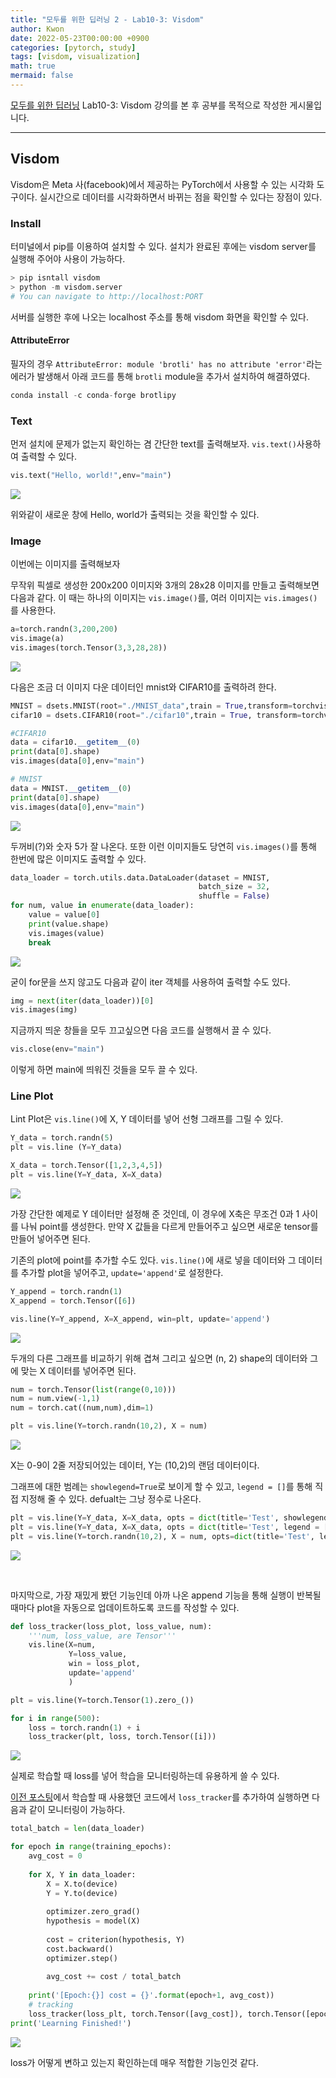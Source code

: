 ```yaml
---
title: "모두를 위한 딥러닝 2 - Lab10-3: Visdom"
author: Kwon
date: 2022-05-23T00:00:00 +0900
categories: [pytorch, study]
tags: [visdom, visualization]
math: true
mermaid: false
---
```

[모두를 위한 딥러닝](https://deeplearningzerotoall.github.io/season2/lec_pytorch.html) Lab10-3: Visdom 강의를 본 후 공부를 목적으로 작성한 게시물입니다.

***

## Visdom

Visdom은 Meta 사(facebook)에서 제공하는 PyTorch에서 사용할 수 있는 시각화 도구이다. 실시간으로 데이터를 시각화하면서 바뀌는 점을 확인할 수 있다는 장점이 있다.

### Install

터미널에서 pip를 이용하여 설치할 수 있다. 설치가 완료된 후에는 visdom server를 실행해 주어야 사용이 가능하다.

```python
> pip isntall visdom
> python -m visdom.server
# You can navigate to http://localhost:PORT
```

서버를 실행한 후에 나오는 localhost 주소를 통해 visdom 화면을 확인할 수 있다.

#### AttributeError

필자의 경우 `AttributeError: module 'brotli' has no attribute 'error'`라는 에러가 발생해서 아래 코드를 통해 `brotli` module을 추가서 설치하여 해결하였다.

```python
conda install -c conda-forge brotlipy
```

### Text

먼저 설치에 문제가 없는지 확인하는 겸 간단한 text를 출력해보자. `vis.text()`사용하여 출력할 수 있다.

```python
vis.text("Hello, world!",env="main")
```

![](/posting_imgs/lab10-3-1.png)

위와같이 새로운 창에 Hello, world가 출력되는 것을 확인할 수 있다.

### Image

이번에는 이미지를 출력해보자

무작위 픽셀로 생성한 200x200 이미지와 3개의 28x28 이미지를 만들고 출력해보면 다음과 같다. 이 때는 하나의 이미지는 `vis.image()`를, 여러 이미지는 `vis.images()`를 사용한다.

```python
a=torch.randn(3,200,200)
vis.image(a)
vis.images(torch.Tensor(3,3,28,28))
```

![](/posting_imgs/lab10-3-2.png)

다음은 조금 더 이미지 다운 데이터인 mnist와 CIFAR10를 출력하려 한다.

```python
MNIST = dsets.MNIST(root="./MNIST_data",train = True,transform=torchvision.transforms.ToTensor(), download=True)
cifar10 = dsets.CIFAR10(root="./cifar10",train = True, transform=torchvision.transforms.ToTensor(),download=True)

#CIFAR10
data = cifar10.__getitem__(0)
print(data[0].shape)
vis.images(data[0],env="main")

# MNIST
data = MNIST.__getitem__(0)
print(data[0].shape)
vis.images(data[0],env="main")
```

![](/posting_imgs/lab10-3-3.png)

두꺼비(?)와 숫자 5가 잘 나온다. 또한 이런 이미지들도 당연히 `vis.images()`를 통해 한번에 많은 이미지도 출력할 수 있다.

```py
data_loader = torch.utils.data.DataLoader(dataset = MNIST,
                                          batch_size = 32,
                                          shuffle = False)
for num, value in enumerate(data_loader):
    value = value[0]
    print(value.shape)
    vis.images(value)
    break
```

![](/posting_imgs/lab10-3-4.png)

굳이 for문을 쓰지 않고도 다음과 같이 iter 객체를 사용하여 출력할 수도 있다.

```py
img = next(iter(data_loader))[0]
vis.images(img)
```

지금까지 띄운 창들을 모두 끄고싶으면 다음 코드를 실행해서 끌 수 있다.

```py
vis.close(env="main")
```

이렇게 하면 main에 띄워진 것들을 모두 끌 수 있다.

### Line Plot

Lint Plot은 `vis.line()`에 X, Y 데이터를 넣어 선형 그래프를 그릴 수 있다.

```py
Y_data = torch.randn(5)
plt = vis.line (Y=Y_data)

X_data = torch.Tensor([1,2,3,4,5])
plt = vis.line(Y=Y_data, X=X_data)
```

![](/posting_imgs/lab10-3-5.png)

가장 간단한 예제로 Y 데이터만 설정해 준 것인데, 이 경우에 X축은 무조건 0과 1 사이를 나눠 point를 생성한다.
만약 X 값들을 다르게 만들어주고 싶으면 새로운 tensor를 만들어 넣어주면 된다.

기존의 plot에 point를 추가할 수도 있다. `vis.line()`에 새로 넣을 데이터와 그 데이터를 추가할 plot을 넣어주고, `update='append'`로 설정한다.

```py
Y_append = torch.randn(1)
X_append = torch.Tensor([6])

vis.line(Y=Y_append, X=X_append, win=plt, update='append')
```
![](/posting_imgs/lab10-3-6.png)

두개의 다른 그래프를 비교하기 위해 겹쳐 그리고 싶으면 (n, 2) shape의 데이터와 그에 맞는 X 데이터를 넣어주면 된다.

```py
num = torch.Tensor(list(range(0,10)))
num = num.view(-1,1)
num = torch.cat((num,num),dim=1)

plt = vis.line(Y=torch.randn(10,2), X = num)
```

![](/posting_imgs/lab10-3-7.png)

X는 0-9이 2줄 저장되어있는 데이터, Y는 (10,2)의 랜덤 데이터이다.

그래프에 대한 범례는 `showlegend=True`로 보이게 할 수 있고, `legend = []`를 통해 직접 지정해 줄 수 있다. defualt는 그낭 정수로 나온다.

```py
plt = vis.line(Y=Y_data, X=X_data, opts = dict(title='Test', showlegend=True))
plt = vis.line(Y=Y_data, X=X_data, opts = dict(title='Test', legend = ['1번'],showlegend=True))
plt = vis.line(Y=torch.randn(10,2), X = num, opts=dict(title='Test', legend=['1번','2번'],showlegend=True))
```

![](/posting_imgs/lab10-3-8.png)

<br>

마지막으로, 가장 재밌게 봤던 기능인데 아까 나온 append 기능을 통해 실행이 반복될 때마다 plot을 자동으로 업데이트하도록 코드를 작성할 수 있다.

```py
def loss_tracker(loss_plot, loss_value, num):
    '''num, loss_value, are Tensor'''
    vis.line(X=num,
             Y=loss_value,
             win = loss_plot,
             update='append'
             )

plt = vis.line(Y=torch.Tensor(1).zero_())

for i in range(500):
    loss = torch.randn(1) + i
    loss_tracker(plt, loss, torch.Tensor([i]))
```

![](/posting_imgs/lab10-3-9.gif)

실제로 학습할 때 loss를 넣어 학습을 모니터링하는데 유용하게 쓸 수 있다.

[이전 포스팅](https://qja1998.github.io/2022/05/21/dlZeroToAll-PyTorch-10-3/)에서 학습할 때 사용했던 코드에서 `loss_tracker`를 추가하여 실행하면 다음과 같이 모니터링이 가능하다.

```py
total_batch = len(data_loader)

for epoch in range(training_epochs):
    avg_cost = 0
    
    for X, Y in data_loader:
        X = X.to(device)
        Y = Y.to(device)
        
        optimizer.zero_grad()
        hypothesis = model(X)
        
        cost = criterion(hypothesis, Y)
        cost.backward()
        optimizer.step()
        
        avg_cost += cost / total_batch
    
    print('[Epoch:{}] cost = {}'.format(epoch+1, avg_cost))
    # tracking
    loss_tracker(loss_plt, torch.Tensor([avg_cost]), torch.Tensor([epoch]))
print('Learning Finished!')
```

![](/posting_imgs/lab10-3-10.gif)

loss가 어떻게 변하고 있는지 확인하는데 매우 적합한 기능인것 같다.